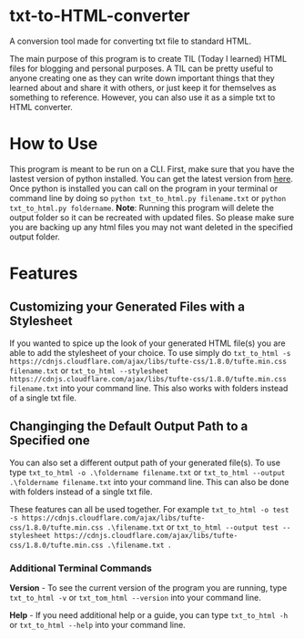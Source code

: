 # txt-to-HTML-converter
A conversion tool made for converting txt file to standard HTML.

The main purpose of this program is to create TIL (Today I learned) HTML files for blogging and personal purposes. A TIL can be pretty useful to anyone creating one as they can write down important things that they learned about and share it with others, or just keep it for themselves as something to reference. However, you can also use it as a simple txt to HTML converter. 

# How to Use
This program is meant to be run on a CLI. First, make sure that you have the lastest version of python installed. You can get the latest version from [here](https://www.python.org/downloads/). Once python is installed you can call on the program in your terminal or command line by doing so `python txt_to_html.py filename.txt` or `python txt_to_html.py foldername`. **Note**: Running this program will delete the output folder so it can be recreated with updated files. So please make sure you are backing up any html files you may not want deleted in the specified output folder.

# Features

##  Customizing your Generated Files with a Stylesheet
If you wanted to spice up the look of your generated HTML file(s) you are able to add the stylesheet of your choice. To use simply do `txt_to_html -s  https://cdnjs.cloudflare.com/ajax/libs/tufte-css/1.8.0/tufte.min.css filename.txt` or `txt_to_html --stylesheet  https://cdnjs.cloudflare.com/ajax/libs/tufte-css/1.8.0/tufte.min.css filename.txt` into your command line. This also works with folders instead of a single txt file.

## Changinging the Default Output Path to a Specified one
You can also set a different output path of your generated file(s). To use type `txt_to_html -o .\foldername filename.txt` or `txt_to_html --output .\foldername filename.txt` into your command line. This can also be done with folders instead of a single txt file.

These features can all be used together. For example `txt_to_html -o test -s https://cdnjs.cloudflare.com/ajax/libs/tufte-css/1.8.0/tufte.min.css .\filename.txt` or `txt_to_html --output test --stylesheet https://cdnjs.cloudflare.com/ajax/libs/tufte-css/1.8.0/tufte.min.css .\filename.txt `.

### Additional Terminal Commands

**Version** - To see the current version of the program you are running, type `txt_to_html -v` or `txt_tom_html --version` into your command line.

**Help** - If you need additional help or a guide, you can type `txt_to_html -h` or `txt_to_html --help` into your command line.
